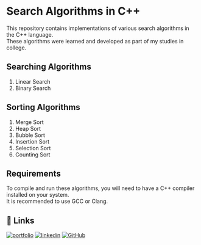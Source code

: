 # Search Algorithms in C++
This repository contains implementations of various search algorithms in the C++ language. <br>
These algorithms were learned and developed as part of my studies in college. <br>

## Searching Algorithms
1. Linear Search <br>
2. Binary Search<br>

## Sorting Algorithms
1. Merge Sort <br>
2. Heap Sort <br>
3. Bubble Sort <br>
4. Insertion Sort <br>
5. Selection Sort <br>
6. Counting Sort <br>

## Requirements
To compile and run these algorithms, you will need to have a C++ compiler installed on your system. <br>
It is recommended to use GCC or Clang.<br>


## 🔗 Links
[![portfolio](https://img.shields.io/badge/my_portfolio-000?style=for-the-badge&logo=ko-fi&logoColor=white)](https://portfoliomatiasgangui.my.canva.site)
[![linkedin](https://img.shields.io/badge/linkedin-0A66C2?style=for-the-badge&logo=linkedin&logoColor=white)](https://www.linkedin.com/in/matias-gangui-660654175/)
[![GitHub](https://img.shields.io/badge/github-%23121011.svg?style=for-the-badge&logo=github&logoColor=white)](https://github.com/matias258)

